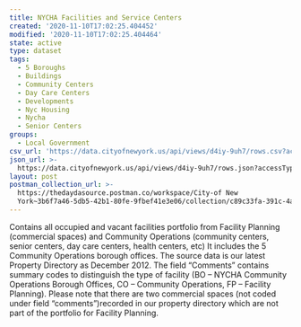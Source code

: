 ```yaml
---
title: NYCHA Facilities and Service Centers
created: '2020-11-10T17:02:25.404452'
modified: '2020-11-10T17:02:25.404464'
state: active
type: dataset
tags:
  - 5 Boroughs
  - Buildings
  - Community Centers
  - Day Care Centers
  - Developments
  - Nyc Housing
  - Nycha
  - Senior Centers
groups:
  - Local Government
csv_url: 'https://data.cityofnewyork.us/api/views/d4iy-9uh7/rows.csv?accessType=DOWNLOAD'
json_url: >-
  https://data.cityofnewyork.us/api/views/d4iy-9uh7/rows.json?accessType=DOWNLOAD
layout: post
postman_collection_url: >-
  https://thedaydasource.postman.co/workspace/City-of New
  York~3b6f7a46-5db5-42b1-80fe-9fbef41e3e06/collection/c89c33fa-391c-4a5d-9438-497b14651e4b
---
```

Contains all occupied and vacant facilities portfolio from Facility Planning (commercial spaces) and Community Operations (community centers, senior centers, day care centers, health centers, etc) It includes the 5 Community Operations borough offices.  The source data is our latest Property Directory as December 2012.  The field “Comments” contains summary codes to distinguish the type of facility (BO – NYCHA Community Operations Borough Offices, CO – Community Operations, FP – Facility Planning).  Please note that there are two commercial spaces (not coded under field “comments”)recorded in our property directory which are not part of the portfolio for Facility Planning.

